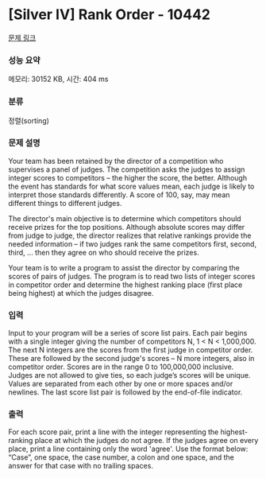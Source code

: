 # [Silver IV] Rank Order - 10442 

[문제 링크](https://www.acmicpc.net/problem/10442) 

### 성능 요약

메모리: 30152 KB, 시간: 404 ms

### 분류

정렬(sorting)

### 문제 설명

<p>Your team has been retained by the director of a competition who supervises a panel of judges. The competition asks the judges to assign integer scores to competitors – the higher the score, the better. Although the event has standards for what score values mean, each judge is likely to interpret those standards differently. A score of 100, say, may mean different things to different judges.</p>

<p>The director's main objective is to determine which competitors should receive prizes for the top positions. Although absolute scores may differ from judge to judge, the director realizes that relative rankings provide the needed information – if two judges rank the same competitors first, second, third, ... then they agree on who should receive the prizes.</p>

<p>Your team is to write a program to assist the director by comparing the scores of pairs of judges. The program is to read two lists of integer scores in competitor order and determine the highest ranking place (first place being highest) at which the judges disagree.</p>

### 입력 

 <p>Input to your program will be a series of score list pairs. Each pair begins with a single integer giving the number of competitors N, 1 < N < 1,000,000. The next N integers are the scores from the first judge in competitor order. These are followed by the second judge's scores – N more integers, also in competitor order. Scores are in the range 0 to 100,000,000 inclusive. Judges are not allowed to give ties, so each judge’s scores will be unique. Values are separated from each other by one or more spaces and/or newlines. The last score list pair is followed by the end-of-file indicator.</p>

### 출력 

 <p>For each score pair, print a line with the integer representing the highest-ranking place at which the judges do not agree. If the judges agree on every place, print a line containing only the word 'agree'. Use the format below: “Case”, one space, the case number, a colon and one space, and the answer for that case with no trailing spaces.</p>

